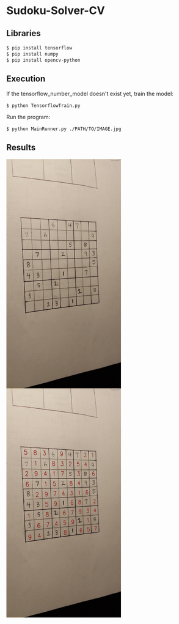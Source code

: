 # Sudoku-Solver-CV

## Libraries  
```
$ pip install tensorflow  
$ pip install numpy  
$ pip install opencv-python  
```

## Execution  
If the tensorflow_number_model doesn't exist yet, train the model:  
```
$ python TensorflowTrain.py  
```

Run the program:  
```
$ python MainRunner.py ./PATH/TO/IMAGE.jpg
```

## Results  
<img src="/images/test10.jpg" align="left" height="600" width="300">
<img src="/images/solution.jpg" align="left" height="600" width="300">
